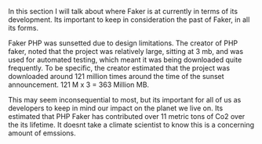 In this section I will talk about where Faker is at currently in terms of its development. Its important to keep in consideration the past of Faker, in all its
forms. 

Faker PHP was sunsetted due to design limitations. The creator of PHP faker, noted that the project was relatively large, sitting at 3 mb, and was used for 
automated testing, which meant it was being downloaded quite frequently. To be specific, the creator estimated that the project was downloaded around 121 million
times around the time of the sunset announcement. 121 M x 3 = 363 Million MB. 

This may seem inconsequential to most, but its important for all of us as developers to keep in mind our impact on the planet we live on. Its estimated that PHP
Faker has contributed over 11 metric tons of Co2 over the its lifetime. It doesnt take a climate scientist to know this is a concerning amount of emssions. 
